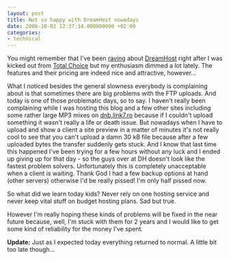 ```yaml
---
layout: post
title: Not so happy with DreamHost nowadays
date: 2006-10-02 12:37:14.000000000 +02:00
categories:
- technical
---
```

You might remember that I've been <a href="http://www.rusiczki.net/2006/04/16/im-so-back/">raving</a> about <a href="http://www.dreamhost.com">DreamHost</a> right after I was kicked out from <a href="http://www.totalchoicehosting.com/">Total Choice</a> but my enthusiasm dimmed a lot lately. The features and their pricing are indeed nice and attractive, however...

What I noticed besides the general slowness everybody is complaining about is that sometimes there are big problems with the FTP uploads. And today is one of those problematic days, so to say. I haven't really been complaining while I was hosting this blog and a few other sites including some rather large MP3 mixes on <a href="http://dnb.link7.ro">dnb.link7.ro</a> because if I couldn't upload something it wasn't really a life or death issue. But nowadays when I have to upload and show a client a site preview in a matter of minutes it's not really cool to see that you can't upload a damn 30 kB file because after a few uploaded bytes the transfer suddenly gets stuck. And I know that last time this happened I've been trying for a few hours without any luck and I ended up giving up for that day - so the guys over at DH doesn't look like the fastest problem solvers. Unfortunately this is completely unacceptable when a client is waiting. Thank God I had a few backup options at hand (other servers) otherwise I'd be really pissed! I'm only half pissed now.

So what did we learn today kids? Never rely on one hosting service and never keep vital stuff on budget hosting plans. Sad but true.

However I'm really hoping these kinds of problems will be fixed in the near future because, well, I'm stuck with them for 2 years and I would like to get some kind of reliability for the money I've spent.

<strong>Update:</strong> Just as I expected today everything returned to normal. A little bit too late though...
